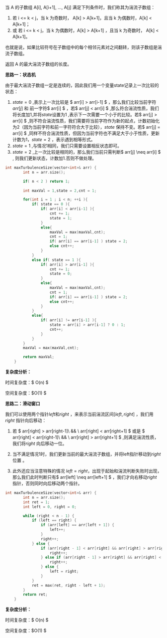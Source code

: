 当 A 的子数组 A[i], A[i+1], ..., A[j] 满足下列条件时，我们称其为湍流子数组：

1. 若 i <= k < j，当 k 为奇数时， A[k] > A[k+1]，且当 k 为偶数时，A[k] < A[k+1]；
2. 或 若 i <= k < j，当 k 为偶数时，A[k] > A[k+1] ，且当 k 为奇数时， A[k] < A[k+1]。

也就是说，如果比较符号在子数组中的每个相邻元素对之间翻转，则该子数组是湍流子数组。

返回 A 的最大湍流子数组的长度。



<b>思路一：状态机</b>

由于最大湍流子数组一定是连续的，因此我们用一个变量state记录上一次比较的状态：

1. $state = 0$ ,表示上一次比较是 $ arr[i] > arr[i-1] $ ，那么我们比较当前字符$arr[j]$ 和 前一字符$ arr[i] $ ，若$ arr[j] < arr[i] $ ,那么符合湍流性质，我们将长度加1,并将$state$设置为1 ,表示下一次需要一个小于的比较。若$ arr[j] > arr[i] $ ,则不符合湍流性质，我们需要将当前字符作为新的起点，计数初始化为2（因为当前字符和前一字符符合大于比较），$state$ 保持不变。若$   arr[j] = arr[i] $ ,同样不符合湍流性质，但因为当前字符也不满足大于小于性质，更新计数为1，$state = 2$ ，表示遇到相等形式。
2. $state = 1$ ,与情况1相同，我们只需要设置相反状态即可。
3. $state = 2$ ,上一次比较是相同的，那么我们当前只需判断$   arr[j] \neq arr[i] $  , 则我们更新状态，计数加1.否则不做处理。

```c++
int maxTurbulenceSize(vector<int>& arr) {
        int n = arr.size();

        if( n < 2 ) return 1;
        
        int maxVal = 1,state = 2,cnt = 1;

        for(int i = 1 ; i < n; ++i ){
            if( state == 0 ){
                if( arr[i] < arr[i-1] ){
                    cnt += 1;
                    state = 1;
                }
                else{
                    maxVal = max(maxVal,cnt);
                    cnt = 1;
                    if( arr[i] == arr[i-1] ) state = 2;
                    else cnt++;
                } 
            }
            else if( state == 1 ){
                if( arr[i] > arr[i-1] ){
                    cnt += 1;
                    state = 0;
                }
                else{
                    maxVal = max(maxVal,cnt);
                    cnt = 1;
                    if( arr[i] == arr[i-1] ) state = 2;
                    else cnt++;
                } 
            }
            else{ 
                if( arr[i] != arr[i-1] ){
                    state = arr[i] > arr[i-1] ? 0 : 1;
                    cnt++;
                }
            }
        } 
        maxVal = max(maxVal,cnt);

        return maxVal;
    }
```

<b>复杂度分析：</b>

时间复杂度：$ O(n) $

空间复杂度：$O(1) $ 



<b>思路二：滑动窗口</b>

我们可以使用两个指针$left$和$right$ ，来表示当前湍流区间$[left,right]$ ，我们用$right$ 指针向后移动：

1. 若 $ arr[right] > arr[right-1]\  \&\& \ arr[right] < arr[right+1] $ 或是 $ arr[right] < arr[right-1]\  \&\& \ arr[right] > arr[right+1] $ ,则满足湍流性质，我们将$right$ 向后移动一位。

2. 当不满足情况1时，我们更新当前的最大湍流子数组，并将left指针移动到$right$位置 。

3. 此外还应当注意特殊的情况 $left = right$，出现于起始和湍流判断失败时出现，那么我们此时判断只有$ arr[left] \neq arr[left+1] $ ，我们才向右移动$right$ 指针，否则同时向后移动两个指针。

   

```c++
int maxTurbulenceSize(vector<int>& arr) {
        int n = arr.size();
        int ret = 1;
        int left = 0, right = 0;

        while (right < n - 1) {
            if (left == right) {
                if (arr[left] == arr[left + 1]) {
                    left++;
                }
                right++;
            } else {
                if (arr[right - 1] < arr[right] && arr[right] > arr[right + 1]) {
                    right++;
                } else if (arr[right - 1] > arr[right] && arr[right] < arr[right + 1]) {
                    right++;
                } else {
                    left = right;
                }
            }
            ret = max(ret, right - left + 1);
        }
        return ret;
    }
```

<b>复杂度分析：</b>

时间复杂度：$ O(n) $

空间复杂度：$O(1) $ 

